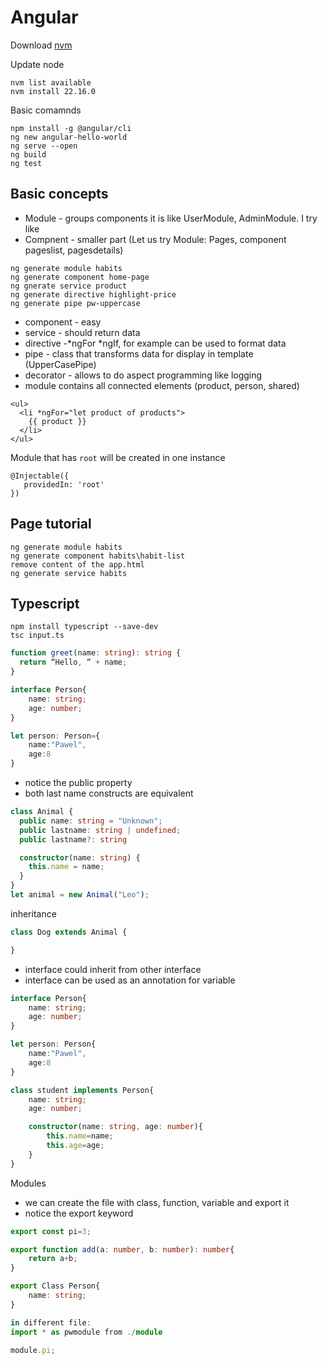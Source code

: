 # Angular

Download [nvm](https://stackoverflow.com/questions/8191459/how-do-i-update-node-js)

Update node

```shell
nvm list available
nvm install 22.16.0
```

Basic comamnds

```shell
npm install -g @angular/cli
ng new angular-hello-world
ng serve --open
ng build
ng test
```

## Basic concepts

- Module - groups components it is like UserModule, AdminModule. I try like
- Compnent - smaller part (Let us try Module: Pages, component pageslist, pagesdetails)

```shell
ng generate module habits
ng generate component home-page
ng gnerate service product
ng generate directive highlight-price
ng generate pipe pw-uppercase
```

- component - easy
- service - should return data
- directive -*ngFor *ngIf, for example can be used to format data
- pipe - class that transforms data for display in template (UpperCasePipe)
- decorator - allows to do aspect programming like logging
- module contains all connected elements (product, person, shared)

```angular
<ul>
  <li *ngFor="let product of products">
    {{ product }}
  </li>
</ul>
```

Module that has `root` will be created in one instance

```
@Injectable({
   providedIn: 'root'
})

```

## Page tutorial

```
ng generate module habits
ng generate component habits\habit-list
remove content of the app.html
ng generate service habits
```


## Typescript

```shell
npm install typescript --save-dev
tsc input.ts
```

```ts
function greet(name: string): string {
  return “Hello, “ + name;
}
````

```ts
interface Person{
    name: string;
    age: number;
}

let person: Person={
    name:"Pawel",
    age:8
}
```

- notice the public property
- both last name constructs are equivalent


```ts
class Animal {
  public name: string = "Unknown";
  public lastname: string | undefined;
  public lastname?: string

  constructor(name: string) {
    this.name = name;
  }
}
let animal = new Animal("Leo");
```

inheritance
```ts
class Dog extends Animal {

}
```

- interface could inherit from other interface
- interface can be used as an annotation for variable
```ts
interface Person{
    name: string;
    age: number;
}

let person: Person{
    name:"Pawel",
    age:8
}

class student implements Person{
    name: string;
    age: number;

    constructor(name: string, age: number){
        this.name=name;
        this.age=age;
    }
}
```

Modules

- we can create the file with class, function, variable and export it
- notice the export keyword
```ts
export const pi=3;

export function add(a: number, b: number): number{
    return a+b;
}

export Class Person{
    name: string;
}

in different file:
import * as pwmodule from ./module

module.pi;
```